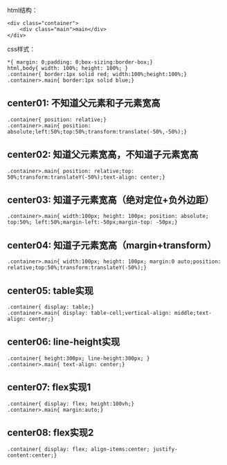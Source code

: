 html结构：
```
<div class="container">
	<div class="main">main</div>
</div>
```

css样式：
```
*{ margin: 0;padding: 0;box-sizing:border-box;}
html,body{ width: 100%; height: 100%; }
.container{ border:1px solid red; width:100%;height:100%;}
.container>.main{ border:1px solid blue;}
```

## center01: 不知道父元素和子元素宽高 
```
.container{ position: relative;}
.container>.main{ position: absolute;left:50%;top:50%;transform:translate(-50%,-50%);}
```

## center02: 知道父元素宽高，不知道子元素宽高 
```
.container>.main{ position: relative;top: 50%;transform:translateY(-50%);text-align: center;}
```

## center03: 知道子元素宽高（绝对定位+负外边距）
```
.container>.main{ width:100px; height: 100px; position: absolute; top:50%; left:50%;margin-left:-50px;margin-top: -50px;}
```

## center04: 知道子元素宽高（margin+transform） 
```
.container>.main{ width:100px; height: 100px; margin:0 auto;position: relative;top:50%;transform:translateY(-50%);}
```

## center05: table实现
``` 
.container{ display: table;}
.container>.main{ display: table-cell;vertical-align: middle;text-align: center;}
```

## center06: line-height实现 
```
.container{ height:300px; line-height:300px; }
.container>.main{ text-align: center;}
```

## center07: flex实现1 
```
.container{ display: flex; height:100vh;}
.container>.main{ margin:auto;}
```

## center08: flex实现2 
```
.container{ display: flex; align-items:center; justify-content:center;}
```
